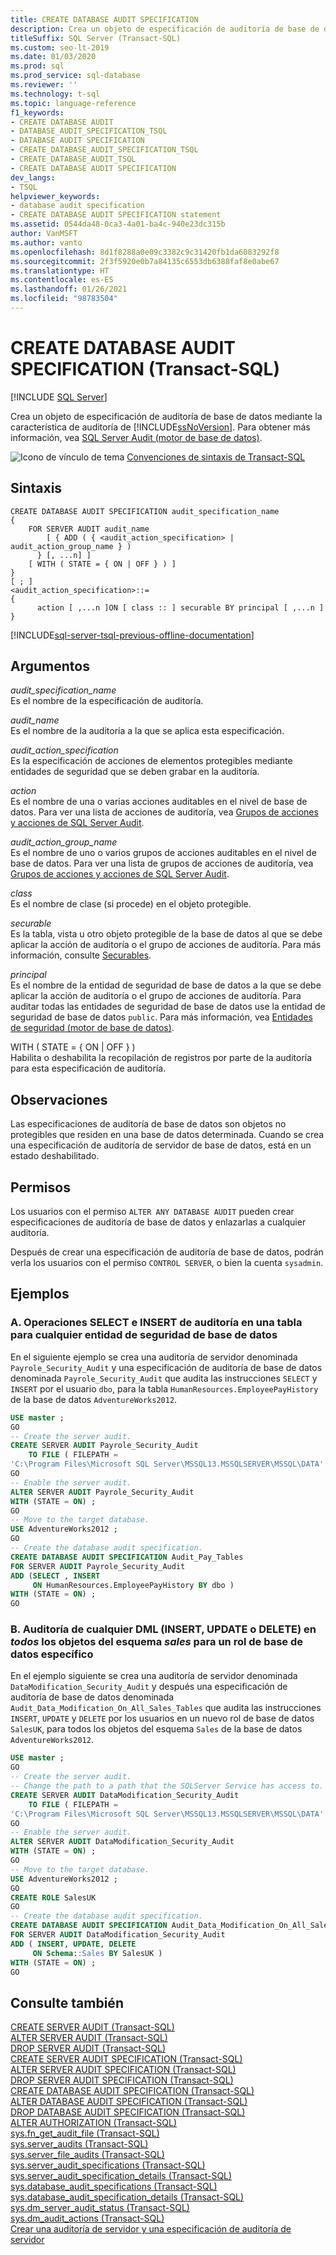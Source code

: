 ```yaml
---
title: CREATE DATABASE AUDIT SPECIFICATION
description: Crea un objeto de especificación de auditoría de base de datos mediante la característica SQL Server Audit.
titleSuffix: SQL Server (Transact-SQL)
ms.custom: seo-lt-2019
ms.date: 01/03/2020
ms.prod: sql
ms.prod_service: sql-database
ms.reviewer: ''
ms.technology: t-sql
ms.topic: language-reference
f1_keywords:
- CREATE DATABASE AUDIT
- DATABASE_AUDIT_SPECIFICATION_TSQL
- DATABASE AUDIT SPECIFICATION
- CREATE_DATABASE_AUDIT_SPECIFICATION_TSQL
- CREATE_DATABASE_AUDIT_TSQL
- CREATE DATABASE AUDIT SPECIFICATION
dev_langs:
- TSQL
helpviewer_keywords:
- database audit specification
- CREATE DATABASE AUDIT SPECIFICATION statement
ms.assetid: 0544da48-0ca3-4a01-ba4c-940e23dc315b
author: VanMSFT
ms.author: vanto
ms.openlocfilehash: 8d1f8288a0e09c3382c9c31420fb1da6083292f8
ms.sourcegitcommit: 2f3f5920e0b7a84135c6553db6388faf8e0abe67
ms.translationtype: HT
ms.contentlocale: es-ES
ms.lasthandoff: 01/26/2021
ms.locfileid: "98783504"
---
```

# <a name="create-database-audit-specification-transact-sql"></a>CREATE DATABASE AUDIT SPECIFICATION (Transact-SQL)
[!INCLUDE [SQL Server](../../includes/applies-to-version/sqlserver.md)]

  Crea un objeto de especificación de auditoría de base de datos mediante la característica de auditoría de [!INCLUDE[ssNoVersion](../../includes/ssnoversion-md.md)]. Para obtener más información, vea [SQL Server Audit &#40;motor de base de datos&#41;](../../relational-databases/security/auditing/sql-server-audit-database-engine.md).  
  
 ![Icono de vínculo de tema](../../database-engine/configure-windows/media/topic-link.gif "Icono de vínculo de tema") [Convenciones de sintaxis de Transact-SQL](../../t-sql/language-elements/transact-sql-syntax-conventions-transact-sql.md)  
  
## <a name="syntax"></a>Sintaxis  
  
```syntaxsql
CREATE DATABASE AUDIT SPECIFICATION audit_specification_name  
{  
    FOR SERVER AUDIT audit_name   
        [ { ADD ( { <audit_action_specification> | audit_action_group_name } )   
      } [, ...n] ]  
    [ WITH ( STATE = { ON | OFF } ) ]  
}  
[ ; ]  
<audit_action_specification>::=  
{  
      action [ ,...n ]ON [ class :: ] securable BY principal [ ,...n ]  
}  
```  

[!INCLUDE[sql-server-tsql-previous-offline-documentation](../../includes/sql-server-tsql-previous-offline-documentation.md)]

## <a name="arguments"></a>Argumentos
 *audit_specification_name*  
 Es el nombre de la especificación de auditoría.  
  
 *audit_name*  
 Es el nombre de la auditoría a la que se aplica esta especificación.  
  
 *audit_action_specification*  
 Es la especificación de acciones de elementos protegibles mediante entidades de seguridad que se deben grabar en la auditoría.  
  
 *action*  
 Es el nombre de una o varias acciones auditables en el nivel de base de datos. Para ver una lista de acciones de auditoría, vea [Grupos de acciones y acciones de SQL Server Audit](../../relational-databases/security/auditing/sql-server-audit-action-groups-and-actions.md).  
  
 *audit_action_group_name*  
 Es el nombre de uno o varios grupos de acciones auditables en el nivel de base de datos. Para ver una lista de grupos de acciones de auditoría, vea [Grupos de acciones y acciones de SQL Server Audit](../../relational-databases/security/auditing/sql-server-audit-action-groups-and-actions.md).  
  
 *class*  
 Es el nombre de clase (si procede) en el objeto protegible.  
  
 *securable*  
 Es la tabla, vista u otro objeto protegible de la base de datos al que se debe aplicar la acción de auditoría o el grupo de acciones de auditoría. Para más información, consulte [Securables](../../relational-databases/security/securables.md).  
  
 *principal*  
 Es el nombre de la entidad de seguridad de base de datos a la que se debe aplicar la acción de auditoría o el grupo de acciones de auditoría. Para auditar todas las entidades de seguridad de base de datos use la entidad de seguridad de base de datos `public`. Para más información, vea [Entidades de seguridad &#40;motor de base de datos&#41;](../../relational-databases/security/authentication-access/principals-database-engine.md).  
  
 WITH ( STATE = { ON | OFF } )  
 Habilita o deshabilita la recopilación de registros por parte de la auditoría para esta especificación de auditoría.  
  
## <a name="remarks"></a>Observaciones  
 Las especificaciones de auditoría de base de datos son objetos no protegibles que residen en una base de datos determinada. Cuando se crea una especificación de auditoría de servidor de base de datos, está en un estado deshabilitado.  
  
## <a name="permissions"></a>Permisos  
 Los usuarios con el permiso `ALTER ANY DATABASE AUDIT` pueden crear especificaciones de auditoría de base de datos y enlazarlas a cualquier auditoría.  
  
 Después de crear una especificación de auditoría de base de datos, podrán verla los usuarios con el permiso `CONTROL SERVER`, o bien la cuenta `sysadmin`.  
  
## <a name="examples"></a>Ejemplos

### <a name="a-audit-select-and-insert-on-a-table-for-any-database-principal"></a>A. Operaciones SELECT e INSERT de auditoría en una tabla para cualquier entidad de seguridad de base de datos 
 En el siguiente ejemplo se crea una auditoría de servidor denominada `Payrole_Security_Audit` y una especificación de auditoría de base de datos denominada `Payrole_Security_Audit` que audita las instrucciones `SELECT` y `INSERT` por el usuario `dbo`, para la tabla `HumanResources.EmployeePayHistory` de la base de datos `AdventureWorks2012`.  
  
```sql  
USE master ;  
GO  
-- Create the server audit.  
CREATE SERVER AUDIT Payrole_Security_Audit  
    TO FILE ( FILEPATH =   
'C:\Program Files\Microsoft SQL Server\MSSQL13.MSSQLSERVER\MSSQL\DATA' ) ;  
GO  
-- Enable the server audit.  
ALTER SERVER AUDIT Payrole_Security_Audit   
WITH (STATE = ON) ;  
GO  
-- Move to the target database.  
USE AdventureWorks2012 ;  
GO  
-- Create the database audit specification.  
CREATE DATABASE AUDIT SPECIFICATION Audit_Pay_Tables  
FOR SERVER AUDIT Payrole_Security_Audit  
ADD (SELECT , INSERT  
     ON HumanResources.EmployeePayHistory BY dbo )  
WITH (STATE = ON) ;  
GO  
``` 

### <a name="b-audit-any-dml-insert-update-or-delete-on-_all_-objects-in-the-_sales_-schema-for-a-specific-database-role"></a>B. Auditoría de cualquier DML (INSERT, UPDATE o DELETE) en _todos_ los objetos del esquema _sales_ para un rol de base de datos específico  
 En el ejemplo siguiente se crea una auditoría de servidor denominada `DataModification_Security_Audit` y después una especificación de auditoría de base de datos denominada `Audit_Data_Modification_On_All_Sales_Tables` que audita las instrucciones `INSERT`, `UPDATE` y `DELETE` por los usuarios en un nuevo rol de base de datos `SalesUK`, para todos los objetos del esquema `Sales` de la base de datos `AdventureWorks2012`.  
  
```sql  
USE master ;  
GO  
-- Create the server audit.
-- Change the path to a path that the SQLServer Service has access to. 
CREATE SERVER AUDIT DataModification_Security_Audit  
    TO FILE ( FILEPATH = 
'C:\Program Files\Microsoft SQL Server\MSSQL13.MSSQLSERVER\MSSQL\DATA' ) ; 
GO  
-- Enable the server audit.  
ALTER SERVER AUDIT DataModification_Security_Audit   
WITH (STATE = ON) ;  
GO  
-- Move to the target database.  
USE AdventureWorks2012 ;  
GO  
CREATE ROLE SalesUK
GO
-- Create the database audit specification.  
CREATE DATABASE AUDIT SPECIFICATION Audit_Data_Modification_On_All_Sales_Tables  
FOR SERVER AUDIT DataModification_Security_Audit  
ADD ( INSERT, UPDATE, DELETE  
     ON Schema::Sales BY SalesUK )  
WITH (STATE = ON) ;    
GO  
```  


## <a name="see-also"></a>Consulte también  
 [CREATE SERVER AUDIT &#40;Transact-SQL&#41;](../../t-sql/statements/create-server-audit-transact-sql.md)   
 [ALTER SERVER AUDIT &#40;Transact-SQL&#41;](../../t-sql/statements/alter-server-audit-transact-sql.md)   
 [DROP SERVER AUDIT  &#40;Transact-SQL&#41;](../../t-sql/statements/drop-server-audit-transact-sql.md)   
 [CREATE SERVER AUDIT SPECIFICATION &#40;Transact-SQL&#41;](../../t-sql/statements/create-server-audit-specification-transact-sql.md)   
 [ALTER SERVER AUDIT SPECIFICATION &#40;Transact-SQL&#41;](../../t-sql/statements/alter-server-audit-specification-transact-sql.md)   
 [DROP SERVER AUDIT SPECIFICATION &#40;Transact-SQL&#41;](../../t-sql/statements/drop-server-audit-specification-transact-sql.md)   
 [CREATE DATABASE AUDIT SPECIFICATION (Transact-SQL)](../../t-sql/statements/create-database-audit-specification-transact-sql.md)   
 [ALTER DATABASE AUDIT SPECIFICATION &#40;Transact-SQL&#41;](../../t-sql/statements/alter-database-audit-specification-transact-sql.md)   
 [DROP DATABASE AUDIT SPECIFICATION &#40;Transact-SQL&#41;](../../t-sql/statements/drop-database-audit-specification-transact-sql.md)   
 [ALTER AUTHORIZATION &#40;Transact-SQL&#41;](../../t-sql/statements/alter-authorization-transact-sql.md)   
 [sys.fn_get_audit_file &#40;Transact-SQL&#41;](../../relational-databases/system-functions/sys-fn-get-audit-file-transact-sql.md)   
 [sys.server_audits &#40;Transact-SQL&#41;](../../relational-databases/system-catalog-views/sys-server-audits-transact-sql.md)   
 [sys.server_file_audits &#40;Transact-SQL&#41;](../../relational-databases/system-catalog-views/sys-server-file-audits-transact-sql.md)   
 [sys.server_audit_specifications &#40;Transact-SQL&#41;](../../relational-databases/system-catalog-views/sys-server-audit-specifications-transact-sql.md)   
 [sys.server_audit_specification_details &#40;Transact-SQL&#41;](../../relational-databases/system-catalog-views/sys-server-audit-specification-details-transact-sql.md)   
 [sys.database_audit_specifications &#40;Transact-SQL&#41;](../../relational-databases/system-catalog-views/sys-database-audit-specifications-transact-sql.md)   
 [sys.database_audit_specification_details &#40;Transact-SQL&#41;](../../relational-databases/system-catalog-views/sys-database-audit-specification-details-transact-sql.md)   
 [sys.dm_server_audit_status &#40;Transact-SQL&#41;](../../relational-databases/system-dynamic-management-views/sys-dm-server-audit-status-transact-sql.md)   
 [sys.dm_audit_actions &#40;Transact-SQL&#41;](../../relational-databases/system-dynamic-management-views/sys-dm-audit-actions-transact-sql.md)   
 [Crear una auditoría de servidor y una especificación de auditoría de servidor](../../relational-databases/security/auditing/create-a-server-audit-and-server-audit-specification.md)  
  
  
